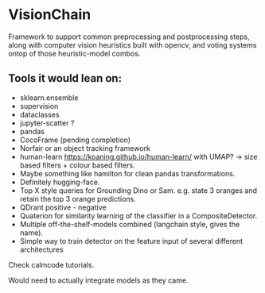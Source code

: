# VisionChain
Framework to support common preprocessing and postprocessing steps, along with computer vision heuristics built with opencv, and voting systems ontop of those heuristic-model combos. 

## Tools it would lean on: 

* sklearn.ensemble
* supervision
* dataclasses
* jupyter-scatter ? 
* pandas 
* CocoFrame (pending completion)
* Norfair or an object tracking framework
* human-learn https://koaning.github.io/human-learn/ with UMAP?  -> size based filters + colour based filters. 
* Maybe something like hamilton for clean pandas transformations.
* Definitely hugging-face.
* Top X style queries for Grounding Dino or Sam. e.g. state 3 oranges and retain the top 3 orange predictions.
* QDrant positive - negative 
* Quaterion for similarity learning of the classifier in a CompositeDetector.
* Multiple off-the-shelf-models combined (langchain style, gives the name).
* Simple way to train detector on the feature input of several different architectures

Check calmcode tutorials.

Would need to actually integrate models as they came. 
